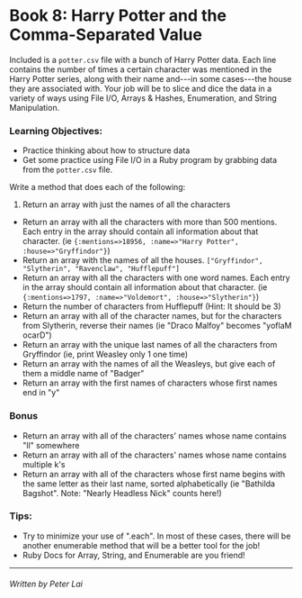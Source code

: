 # Book 8: Harry Potter and the Comma-Separated Value

Included is a `potter.csv` file with a bunch of Harry Potter data. Each line contains the number of times a certain character was mentioned in the Harry Potter series, along with their name and---in some cases---the house they are associated with. Your job will be to slice and dice the data in a variety of ways using File I/O, Arrays & Hashes, Enumeration, and String Manipulation.

### Learning Objectives:

* Practice thinking about how to structure data
* Get some practice using File I/O in a Ruby program by grabbing data from the `potter.csv` file.

Write a method that does each of the following:

1. Return an array with just the names of all the characters
* Return an array with all the characters with more than 500 mentions. Each entry in the array should contain all information about that character. (ie `{:mentions=>18956, :name=>"Harry Potter", :house=>"Gryffindor"}`)
* Return an array with the names of all the houses. `["Gryffindor", "Slytherin", "Ravenclaw", "Hufflepuff"]`
* Return an array with all the characters with one word names. Each entry in the array should contain all information about that character. (ie `{:mentions=>1797, :name=>"Voldemort", :house=>"Slytherin"}`)
* Return the number of characters from Hufflepuff (Hint: It should be 3)
* Return an array with all of the character names, but for the characters from Slytherin, reverse their names (ie "Draco Malfoy" becomes "yoflaM ocarD")
* Return an array with the unique last names of all the characters from Gryffindor (ie, print Weasley only 1 one time)
* Return an array with the names of all the Weasleys, but give each of them a middle name of "Badger"
* Return an array with the first names of characters whose first names end in "y"

### Bonus

* Return an array with all of the characters' names whose name contains "ll" somewhere
* Return an array with all of the characters' names whose name contains multiple k's
* Return an array with all of the characters whose first name begins with the same letter as their last name, sorted alphabetically (ie "Bathilda Bagshot". Note: "Nearly Headless Nick" counts here!)

### Tips:
* Try to minimize your use of ".each". In most of these cases, there will be another enumerable method that will be a better tool for the job!
* Ruby Docs for Array, String, and Enumerable are you friend!

---
###### Written by Peter Lai
